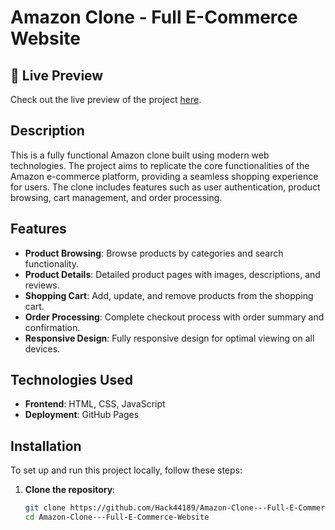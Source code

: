 # Amazon Clone - Full E-Commerce Website

## 📌 Live Preview

Check out the live preview of the project [here](https://hack44189.github.io/Amazon-Clone---Full-E-Commerce-Website/).

## Description

This is a fully functional Amazon clone built using modern web technologies. The project aims to replicate the core functionalities of the Amazon e-commerce platform, providing a seamless shopping experience for users. The clone includes features such as user authentication, product browsing, cart management, and order processing.

## Features

- **Product Browsing**: Browse products by categories and search functionality.
- **Product Details**: Detailed product pages with images, descriptions, and reviews.
- **Shopping Cart**: Add, update, and remove products from the shopping cart.
- **Order Processing**: Complete checkout process with order summary and confirmation.
- **Responsive Design**: Fully responsive design for optimal viewing on all devices.

## Technologies Used

- **Frontend**: HTML, CSS, JavaScript
- **Deployment**: GitHub Pages

## Installation

To set up and run this project locally, follow these steps:

1. **Clone the repository**:
    ```bash
    git clone https://github.com/Hack44189/Amazon-Clone---Full-E-Commerce-Website.git
    cd Amazon-Clone---Full-E-Commerce-Website
    ```

